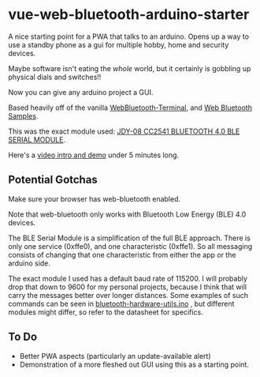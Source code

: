 # vue-web-bluetooth-arduino-starter

A nice starting point for a PWA that talks to an arduino.
Opens up a way to use a standby phone as a gui for multiple hobby, home and security devices.

Maybe software isn't eating the *whole* world, but it certainly is gobbling up physical dials and switches!!

Now you can give any arduino project a GUI.

Based heavily off of the vanilla [WebBluetooth-Terminal](https://github.com/hewittwill/WebBluetooth-Terminal), and [Web Bluetooth Samples](https://googlechrome.github.io/samples/web-bluetooth/).

This was the exact module used: [JDY-08 CC2541 BLUETOOTH 4.0 BLE SERIAL MODULE](https://www.diyelectronics.co.za/store/bluetooth/1441-jdy-08-cc2541-bluetooth-40-ble-serial-module.html).

Here's a [video intro and demo](https://www.youtube.com/watch?v=4jZKu5tQWnM) under 5 minutes long.


## Potential Gotchas
Make sure your browser has web-bluetooth enabled.

Note that web-bluetooth only works with Bluetooth Low Energy (BLE) 4.0 devices.

The BLE Serial Module is a simplification of the full BLE approach. There is only one service (0xffe0), and one characteristic (0xffe1). So all messaging consists of changing that one characteristic from either the app or the arduino side.

The exact module I used has a default baud rate of 115200. I will probably drop that down to 9600 for my personal projects, because I think that will carry the messages better over longer distances. Some examples of such commands can be seen in [bluetooth-hardware-utils.ino](bluetooth-hardware-utils/bluetooth-hardware-utils.ino) , but different modules might differ, so refer to the datasheet for specifics.

## To Do
- Better PWA aspects (particularly an update-available alert)
- Demonstration of a more fleshed out GUI using this as a starting point.
